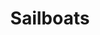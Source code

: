 ---
title: "Sailboats"
desc: An exercise in hand-coded inline SVG animation vs. hand-coded canvas animation with requestAnimationFrame. I think the SMIL used in the SVG may now be deprecated in some browsers...
cpLink: http://codepen.io/collection/ngYbog/
---